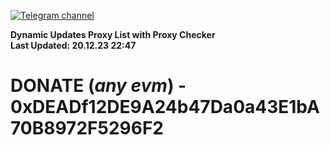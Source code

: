 [![Telegram channel](https://img.shields.io/endpoint?url=https://runkit.io/damiankrawczyk/telegram-badge/branches/master?url=https://t.me/n4z4v0d)](https://t.me/n4z4v0d) 

**Dynamic Updates Proxy List with Proxy Checker**  
**Last Updated: 20.12.23 22:47**

# DONATE (_any evm_) - 0xDEADf12DE9A24b47Da0a43E1bA70B8972F5296F2
